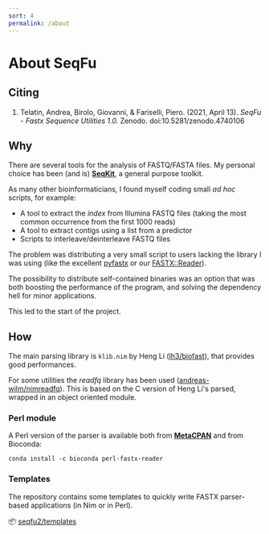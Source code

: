 ```yaml
---
sort: 4
permalink: /about
---
```


# About SeqFu


## Citing

1. Telatin, Andrea, Birolo, Giovanni, & Fariselli, Piero. (2021, April 13). *SeqFu - Fastx Sequence Utilities 1.0.* Zenodo. doi:10.5281/zenodo.4740106

## Why

There are several tools for the analysis of FASTQ/FASTA files.
My personal choice has been (and is) **[SeqKit](https://bioinf.shenwei.me/seqkit/)**,
a general purpose toolkit.

As many other bioinformaticians, I found myself coding small _ad hoc_ scripts, for example:
 * A tool to extract the _index_ from Illumina FASTQ files
(taking the most common occurrence from the first 1000 reads)
 * A tool to extract contigs using a list from a predictor
 * Scripts to interleave/deinterleave FASTQ files

The problem was distributing a very small script to users lacking the library I was using (like the excellent [pyfastx](https://pypi.org/project/pyfastx/) or our 
[FASTX::Reader](https://metacpan.org/release/FASTX-Reader)).

The possibility to distribute self-contained binaries was an option that was both
boosting the performance of the program, and solving the dependency hell for minor
applications.

This led to the start of the project.

## How

The main parsing library is `klib.nim` by Heng Li ([lh3/biofast](https://github.com/lh3/biofast)), that provides good performances.

For some utilities the *readfq* library has been used ([andreas-wilm/nimreadfq](https://github.com/andreas-wilm/nimreadfq)). This is based on the
C version of Heng Li's parsed, wrapped in an object oriented module.

### Perl module
A Perl version of the parser is available both from 
**[MetaCPAN](https://metacpan.org/release/FASTX-Reader)** and from Bioconda:

```
conda install -c bioconda perl-fastx-reader
```

### Templates

The repository contains some templates to quickly write
FASTX parser-based applications (in Nim or in Perl).

:package: [seqfu2/templates](https://github.com/telatin/seqfu2/tree/main/templates)